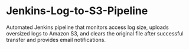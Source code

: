 # Jenkins-Log-to-S3-Pipeline
Automated Jenkins pipeline that monitors access log size, uploads oversized logs to Amazon S3, and clears the original file after successful transfer and provides email notifications.
